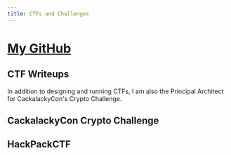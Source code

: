 ```yaml
---
title: CTFs and Challenges
---
```


# [My GitHub](https://github.com/1337kiwi)

## CTF Writeups

In addition to designing and running CTFs, I am also the Principal Architect for CackalackyCon's Crypto Challenge. 

## CackalackyCon Crypto Challenge


## HackPackCTF

